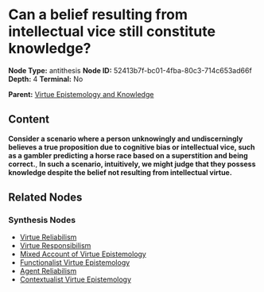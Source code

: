 # Can a belief resulting from intellectual vice still constitute knowledge?

**Node Type:** antithesis
**Node ID:** 52413b7f-bc01-4fba-80c3-714c653ad66f
**Depth:** 4
**Terminal:** No

**Parent:** [Virtue Epistemology and Knowledge](virtue-epistemology-and-knowledge-synthesis-53f40c9d-158f-4375-bef7-77d8ee581f97.md)

## Content

**Consider a scenario where a person unknowingly and undiscerningly believes a true proposition due to cognitive bias or intellectual vice, such as a gambler predicting a horse race based on a superstition and being correct.**, **In such a scenario, intuitively, we might judge that they possess knowledge despite the belief not resulting from intellectual virtue.**

## Related Nodes

### Synthesis Nodes

- [Virtue Reliabilism](virtue-reliabilism-synthesis-9cf973a5-c9eb-4fc6-bcb9-07f799dee82c.md)
- [Virtue Responsibilism](virtue-responsibilism-synthesis-ad41bb86-4838-41fd-b84c-dac2a2626906.md)
- [Mixed Account of Virtue Epistemology](mixed-account-of-virtue-epistemology-synthesis-87d9a7b1-cbc6-45a4-af1f-62819eb96c85.md)
- [Functionalist Virtue Epistemology](functionalist-virtue-epistemology-synthesis-b6140b1c-fec0-4b5a-9966-8737fa0cc3b1.md)
- [Agent Reliabilism](agent-reliabilism-synthesis-e71a9ed8-de18-47b3-87c5-33487a1ab20e.md)
- [Contextualist Virtue Epistemology](contextualist-virtue-epistemology-synthesis-280dd459-a11a-4877-be1f-6fe56a4ad95c.md)
